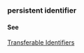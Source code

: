 ### persistent identifier

<h4>See</h4><p><a href="transferable-identifier">Transferable Identifiers</a></p>